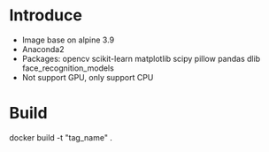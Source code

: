 # Introduce
- Image base on alpine 3.9
- Anaconda2
- Packages: opencv scikit-learn matplotlib scipy pillow pandas dlib  face_recognition_models
- Not support GPU, only support CPU

# Build
docker build -t "tag_name" .
